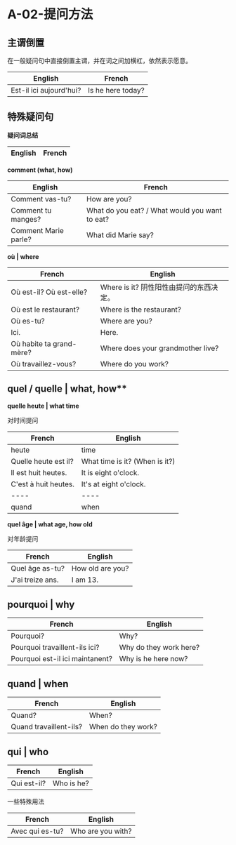 ﻿# A-02-提问方法

## 主谓倒置

在一般疑问句中直接倒置主谓，并在词之间加横杠，依然表示愿意。

English | French
---- | ----
Est-il ici aujourd'hui? | Is he here today?


## 特殊疑问句

**疑问词总结**

English | French
---- | ----



**comment (what, how)**

English | French
---- | ----
Comment vas-tu? | How are you?
Comment tu manges? | What do you eat? / What would you want to eat?
Comment Marie parle? | What did Marie say?

**où | where**

French | English
---- | ----
Où est-il? Où est-elle? | Where is it? 阴性阳性由提问的东西决定。
Où est le restaurant? | Where is the restaurant?
Où es-tu? | Where are you?
Ici. | Here.
Où habite ta grand-mère? | Where does your grandmother live?
Où travaillez-vous? | Where do you work?


## quel / quelle | what, how**

**quelle heute | what time**

对时间提问

French | English
---- | ----
heute | time
Quelle heute est il? | What time is it? (When is it?)
Il est huit heutes. | It is eight o'clock.
C'est à huit heutes. | It's at eight o'clock.
---- | ----
quand | when

**quel âge | what age, how old**

对年龄提问

French | English
---- | ----
Quel âge as-tu? | How old are you?
J'ai treize ans. | I am 13.

## pourquoi | why

French | English
---- | ----
Pourquoi? | Why?
Pourquoi travaillent-ils ici? | Why do they work here?
Pourquoi est-il ici maintanent? | Why is he here now?

## quand | when

French | English
---- | ----
Quand? | When?
Quand travaillent-ils? | When do they work?

## qui | who

French | English
---- | ----
Qui est-il? | Who is he?

一些特殊用法

French | English
---- | ----
Avec qui es-tu? | Who are you with?